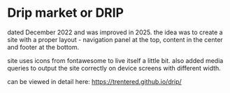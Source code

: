 # Drip market or DRIP

dated December 2022 and was improved in 2025. the idea was to create a site with a proper layout - navigation panel at the top, content in the center and footer at the bottom.

site uses icons from fontawesome to live itself a little bit. also added media queries to output the site correctly on device screens with different width.

can be viewed in detail here: https://trentered.github.io/drip/
